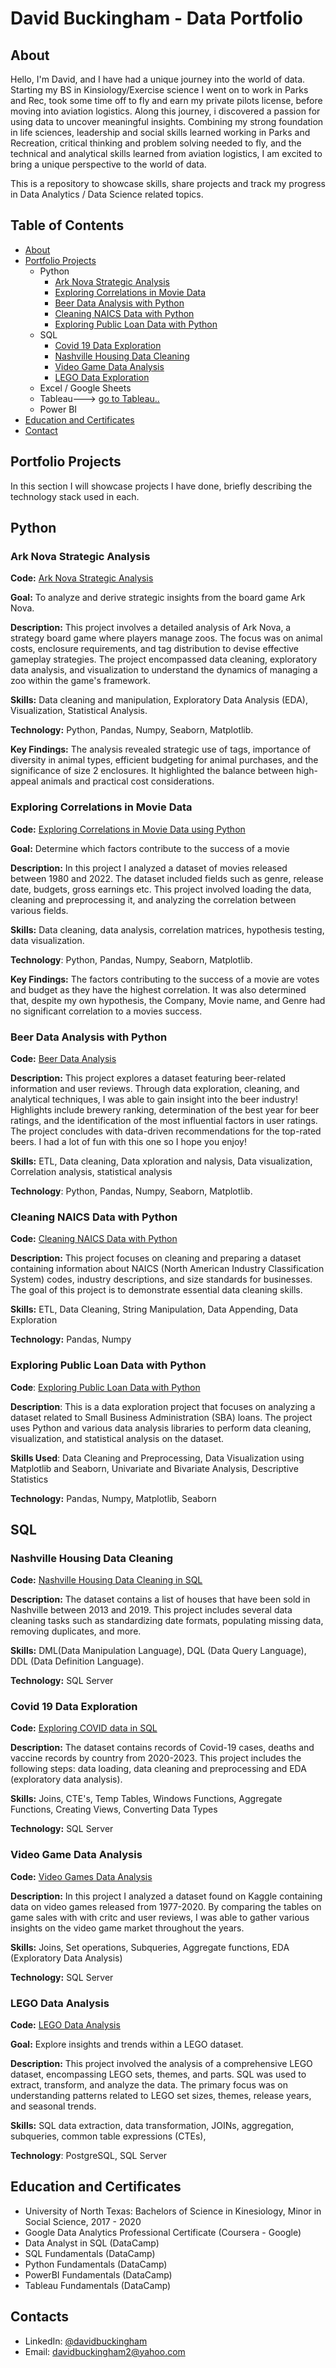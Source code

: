 # David Buckingham - Data Portfolio
## About <a name="about"></a>
Hello, I'm David, and I have had a unique journey into the world of data. Starting my BS in Kinsiology/Exercise science I went on to work in Parks and Rec, took some time off to fly and earn my private pilots license, before moving into aviation logistics.  Along this journey, i discovered a passion for using data to uncover meaningful insights.  Combining my strong foundation in life sciences, leadership and social skills learned working in Parks and Recreation, critical thinking and problem solving needed to fly, and the technical and analytical skills learned from aviation logistics, I am excited to bring a unique perspective to the world of data.

This is a repository to showcase skills, share projects and track my progress in Data Analytics / Data Science related topics.

## Table of Contents
- [About](#about)
- [Portfolio Projects](#portfolio-projects)
  - Python
    - [Ark Nova Strategic Analysis](#ark-nova-analysis)
    - [Exploring Correlations in Movie Data](#python-movie-analysis)
    - [Beer Data Analysis with Python](#beer-data-analysis)
    - [Cleaning NAICS Data with Python](#NAICS-data-cleaning)
    - [Exploring Public Loan Data with Python](#Exploring-Public-Loan-Data-with-Python)
  - SQL
    - [Covid 19 Data Exploration](#covid-data-exploration)
    - [Nashville Housing Data Cleaning](#nashville-housing-data-cleaning)
    - [Video Game Data Analysis](#video-game-analysis)
    - [LEGO Data Exploration](#lego-data-analysis)
  - Excel / Google Sheets
  - Tableau---> [go to Tableau..](https://public.tableau.com/app/profile/david.buckingham)
  - Power BI
- [Education and Certificates](#education)
- [Contact](#contacts)

## Portfolio Projects <a name="portfolio-projects"></a>
In this section I will showcase projects I have done, briefly describing the technology stack used in each.

## Python

### Ark Nova Strategic Analysis <a name="ark-nova-analysis"></a>
**Code:** [Ark Nova Strategic Analysis](https://github.com/davidbuckingham2/Ark-Nova-Game-Analysis/tree/main)

**Goal:** To analyze and derive strategic insights from the board game Ark Nova.

**Description:** This project involves a detailed analysis of Ark Nova, a strategy board game where players manage zoos. The focus was on animal costs, enclosure requirements, and tag distribution to devise effective gameplay strategies. The project encompassed data cleaning, exploratory data analysis, and visualization to understand the dynamics of managing a zoo within the game's framework.

**Skills:** Data cleaning and manipulation, Exploratory Data Analysis (EDA), Visualization, Statistical Analysis.

**Technology:** Python, Pandas, Numpy, Seaborn, Matplotlib.

**Key Findings:** The analysis revealed strategic use of tags, importance of diversity in animal types, efficient budgeting for animal purchases, and the significance of size 2 enclosures. It highlighted the balance between high-appeal animals and practical cost considerations.

### Exploring Correlations in Movie Data <a name="python-movie-analysis"></a>
**Code:** [Exploring Correlations in Movie Data using Python](https://github.com/davidbuckingham2/Python-movie-data-analysis/tree/main)

**Goal:** Determine which factors contribute to the success of a movie

**Description:** In this project I analyzed a dataset of movies released between 1980 and 2022.  The dataset included fields such as genre, release date, budgets, gross earnings etc.  This project involved loading the data, cleaning and preprocessing it, and analyzing the correlation between various fields.

**Skills:** Data cleaning, data analysis, correlation matrices, hypothesis testing, data visualization.

**Technology**: Python, Pandas, Numpy, Seaborn, Matplotlib.

**Key Findings:** The factors contributing to the success of a movie are votes and budget as they have the highest correlation. It was also determined that, despite my own hypothesis, the Company, Movie name, and Genre had no significant correlation to a movies success.

### Beer Data Analysis with Python <a name="beer-data-analysis"></a>
**Code:** [Beer Data Analysis](https://github.com/davidbuckingham2/Beer-Data-Analysis/tree/main)

**Description:** This project explores a dataset featuring beer-related information and user reviews. Through data exploration, cleaning, and analytical techniques, I was able to gain insight into the beer industry! Highlights include brewery ranking, determination of the best year for beer ratings, and the identification of the most influential factors in user ratings. The project concludes with data-driven recommendations for the top-rated beers.  I had a lot of fun with this one so I hope you enjoy!

**Skills:** ETL, Data cleaning, Data xploration and nalysis, Data visualization, Correlation analysis, statistical analysis

**Technology**: Python, Pandas, Numpy, Seaborn, Matplotlib.

### Cleaning NAICS Data with Python <a name="NAICS-data-cleaning"></a>
**Code:** [Cleaning NAICS Data with Python](https://github.com/davidbuckingham2/Python-Data-Cleaning-with-Table-of-Size-Standards/blob/main/'Table%20of%20Size%20Standards'%20Data%20Cleaning.ipynb)

**Description:** This project focuses on cleaning and preparing a dataset containing information about NAICS (North American Industry Classification System) codes, industry descriptions, and size standards for businesses. The goal of this project is to demonstrate essential data cleaning skills.

**Skills:** ETL, Data Cleaning, String Manipulation, Data Appending, Data Exploration

**Technology:** Pandas, Numpy

### Exploring Public Loan Data with Python <a name="Exploring-Public-Loan-Data-with-Python"></a>
 **Code**: [Exploring Public Loan Data with Python](https://github.com/davidbuckingham2/Exploring-Public-Loan-Data-with-Python/blob/main/Exploring%20Public%20Loan%20Data%20with%20Python.ipynb)
 
 **Description**: This is a data exploration project that focuses on analyzing a dataset related to Small Business Administration (SBA) loans. The project uses Python and various data analysis libraries to perform data cleaning, visualization, and statistical analysis on the dataset.
  
 **Skills Used**: Data Cleaning and Preprocessing, Data Visualization using Matplotlib and Seaborn, Univariate and Bivariate Analysis, Descriptive Statistics
  
**Technology:** Pandas, Numpy, Matplotlib, Seaborn

## SQL
### Nashville Housing Data Cleaning <a name="nashville-housing-data-cleaning"></a>
**Code:** [Nashville Housing Data Cleaning in SQL](https://github.com/davidbuckingham2/Cleaning-Nashville-Housing-data)

**Description:** The dataset contains a list of houses that have been sold in Nashville between 2013 and 2019. This project includes several data cleaning tasks such as standardizing date formats, populating missing data, removing duplicates, and more.

**Skills:** DML(Data Manipulation Language), DQL (Data Query Language), DDL (Data Definition Language).

**Technology:** SQL Server

### Covid 19 Data Exploration <a name="covid-data-exploration"></a>
**Code:** [Exploring COVID data in SQL](https://github.com/davidbuckingham2/Covid-Data-Exploration/blob/main/SQL_covid_exploration.sql)

**Description:** The dataset contains records of Covid-19 cases, deaths and vaccine records by country from 2020-2023. This project includes the following steps: data loading, data cleaning and preprocessing and EDA (exploratory data analysis).

**Skills:** Joins, CTE's, Temp Tables, Windows Functions, Aggregate Functions, Creating Views, Converting Data Types

**Technology:** SQL Server

### Video Game Data Analysis <a name="video-game-analysis"></a>

**Code:** [Video Games Data Analysis](https://github.com/davidbuckingham2/SQL-Video-Game-Analysis/tree/main)

**Description:** In this project I analyzed a dataset found on Kaggle containing data on video games released from 1977-2020.  By comparing the tables on game sales with with critc and user reviews, I was able to gather various insights on the video game market throughout the years.

**Skills:** Joins, Set operations, Subqueries, Aggregate functions, EDA (Exploratory Data Analysis)

**Technology:** SQL Server

### LEGO Data Analysis <a name="lego-data-analysis"></a>
**Code:** [LEGO Data Analysis](https://github.com/davidbuckingham2/Lego-Data-SQL-Analysis)

**Goal:** Explore insights and trends within a LEGO dataset.

**Description:** This project involved the analysis of a comprehensive LEGO dataset, encompassing LEGO sets, themes, and parts. SQL was used to extract, transform, and analyze the data. The primary focus was on understanding patterns related to LEGO set sizes, themes, release years, and seasonal trends.

**Skills:** SQL data extraction, data transformation, JOINs, aggregation, subqueries, common table expressions (CTEs), 

**Technology**: PostgreSQL, SQL Server

## Education and Certificates <a name="education"></a>

* University of North Texas:  Bachelors of Science in Kinesiology, Minor in Social Science, 2017 - 2020
* Google Data Analytics Professional Certificate (Coursera - Google)
* Data Analyst in SQL (DataCamp)
* SQL Fundamentals (DataCamp)
* Python Fundamentals (DataCamp)
* PowerBI Fundamentals (DataCamp)
* Tableau Fundamentals (DataCamp)

## Contacts <a name="contacts"></a>
* LinkedIn: [@davidbuckingham](https://www.linkedin.com/in/david-buckingham-a9a35a253/)
* Email: davidbuckingham2@yahoo.com

